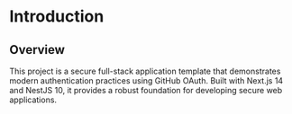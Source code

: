 # Introduction

## Overview

This project is a secure full-stack application template that demonstrates modern authentication practices using GitHub OAuth. Built with Next.js 14 and NestJS 10, it provides a robust foundation for developing secure web applications.
